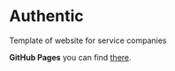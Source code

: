 # Authentic
Template of website for service companies

**GitHub Pages** you can find [there](https://veronikaserhiienko.github.io/Authentic/app/ "GitHub Pages for this repo").
